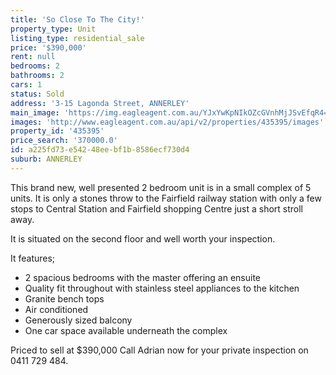 ```yaml
---
title: 'So Close To The City!'
property_type: Unit
listing_type: residential_sale
price: '$390,000'
rent: null
bedrooms: 2
bathrooms: 2
cars: 1
status: Sold
address: '3-15 Lagonda Street, ANNERLEY'
main_image: 'https://img.eagleagent.com.au/YJxYwKpNIkOZcGVnhMjJSvEfqR4=/1280x854/smart/https://s3-us-west-2.amazonaws.com/eagleagent-orig/images/6824104/115532775-image-M.jpg'
images: 'http://www.eagleagent.com.au/api/v2/properties/435395/images'
property_id: '435395'
price_search: '370000.0'
id: a225fd73-e542-48ee-bf1b-8586ecf730d4
suburb: ANNERLEY
---
```

This brand new, well presented 2 bedroom unit is in a small complex of 5 units. It is only a stones throw to the Fairfield railway station with only a few stops to Central Station and Fairfield shopping Centre just a short stroll away.

It is situated on the second floor and well worth your inspection.

It features;
*  2 spacious bedrooms with the master offering an ensuite
*  Quality fit throughout with stainless steel appliances to the kitchen
*  Granite bench tops
*  Air conditioned
*  Generously sized balcony
*  One car space available underneath the complex

Priced to sell at $390,000
Call Adrian now for your private inspection on 0411 729 484.